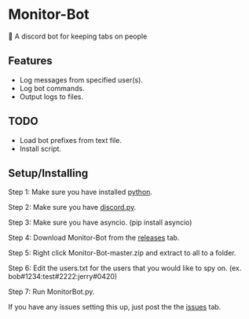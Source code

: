 # Monitor-Bot
:eyes: A discord bot for keeping tabs on people

## Features
 - Log messages from specified user(s).
 - Log bot commands.
 - Output logs to files.

## TODO
 - Load bot prefixes from text file.
 - Install script.

## Setup/Installing
Step 1: Make sure you have installed [python](https://www.python.org/).

Step 2: Make sure you have [discord.py](https://github.com/Rapptz/discord.py).

Step 3: Make sure you have asyncio. (pip install asyncio)

Step 4: Download Monitor-Bot from the [releases](https://github.com/digitaldisarray/Monitor-Bot/releases) tab.

Step 5: Right click Monitor-Bot-master.zip and extract to all to a folder.

Step 6: Edit the users.txt for the users that you would like to spy on. (ex. bob#1234:test#2222:jerry#0420)

Step 7: Run MonitorBot.py.

If you have any issues setting this up, just post the the [issues](https://github.com/digitaldisarray/Annoy-Bot/issues) tab.